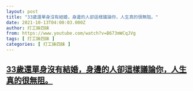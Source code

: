 ```yaml
---
layout: post
title: "33歲還單身沒有結婚，身邊的人卻這樣議論你，人生真的很無阻。"
date: 2021-10-13T04:00:03.000Z
author: 打工妹四妹
from: https://www.youtube.com/watch?v=B673mWCqJVg
tags: [ 打工妹四妹 ]
categories: [ 打工妹四妹 ]
---
```

<!--1634097603000-->
[33歲還單身沒有結婚，身邊的人卻這樣議論你，人生真的很無阻。](https://www.youtube.com/watch?v=B673mWCqJVg)
------

<div>

</div>
